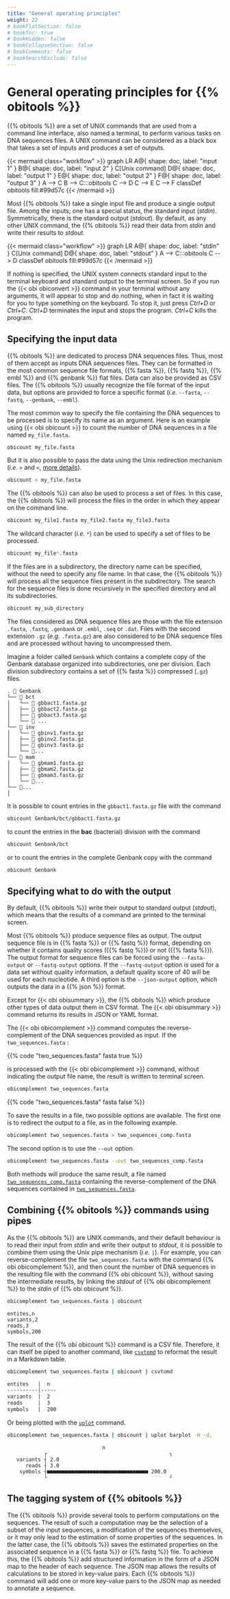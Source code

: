 ```yaml
---
title: "General operating principles"
weight: 22
# bookFlatSection: false
# bookToc: true
# bookHidden: false
# bookCollapseSection: false
# bookComments: false
# bookSearchExclude: false
---
```


# General operating principles for {{% obitools %}}

{{% obitools %}} are a set of UNIX commands that are used from a command line interface, also named a terminal, to perform various tasks on DNA sequences files. A UNIX command can be considered as a black box that takes a set of inputs and produces a set of outputs.

{{< mermaid class="workflow" >}}
graph LR
  A@{ shape: doc, label: "input 1" }
  B@{ shape: doc, label: "input 2" }
  C[Unix command]
  D@{ shape: doc, label: "output 1" }
  E@{ shape: doc, label: "output 2" }
  F@{ shape: doc, label: "output 3" }
  A --> C
  B --> C:::obitools
  C --> D
  C --> E
  C --> F
  classDef obitools fill:#99d57c
{{< /mermaid >}}

Most {{% obitools %}} take a single input file and produce a single output file. Among the inputs, one has a special status, the standard input (*stdin*). Symmetrically, there is the standard output (*stdout*). By default, as any other UNIX command, the {{% obitools %}} read their data from *stdin* and write their results to *stdout*.

{{< mermaid class="workflow" >}}
graph LR
  A@{ shape: doc, label: "stdin" }
  C[Unix command]
  D@{ shape: doc, label: "stdout" }
  A --> C:::obitools
  C --> D
  classDef obitools fill:#99d57c
{{< /mermaid >}}

If nothing is specified, the UNIX system connects standard input to the terminal keyboard and standard output to the terminal screen. So if you run the {{< obi obiconvert >}} command in your terminal without any arguments, it will appear to stop and do nothing, when in fact it is waiting for you to type something on the keyboard. To stop it, just press *Ctrl+D* or *Ctrl+C*. *Ctrl+D* terminates the input and stops the program. *Ctrl+C* kills the program.

## Specifying the input data

{{% obitools %}} are dedicated to process DNA sequences files. Thus, most of them accept as inputs DNA sequences files. They can be formatted in the most common sequence file formats, {{% fasta %}}, {{% fastq %}}, {{% embl %}} and {{% genbank %}} flat files. Data can also be provided as CSV files. The {{% obitools %}} usually recognize the file format of the input data, but options are provided to force a specific format (*i.e.* `--fasta`, `--fastq`, `--genbank`, `--embl`).

The most common way to specify the file containing the DNA sequences to be processed is to specify its name as an argument. Here is an example using {{< obi obicount >}} to count the number of DNA sequences in a file named `my_file.fasta`.

```bash
obicount my_file.fasta
```

But it is also possible to pass the data using the Unix redirection mechanism (*i.e.* `>` and `<`, [more details](https://en.wikipedia.org/wiki/Redirection_(computing))).

```bash
obicount < my_file.fasta
```

The {{% obitools %}} can also be used to process a set of files. In this case, the {{% obitools %}} will process the files in the order in which they appear on the command line.

```bash
obicount my_file1.fasta my_file2.fasta my_file3.fasta
```

The wildcard character (*i.e.* `*`) can be used to specify a set of files to be processed.

```bash
obicount my_file*.fasta
```

If the files are in a subdirectory, the directory name can be specified, without the need to specify any file name. In that case, the {{% obitools %}} will process all the sequence files present in the subdirectory. The search for the sequence files is done recursively in the specified directory and all its subdirectories.

```bash
obicount my_sub_directory
```

The files considered as DNA sequence files are those with the file extension `.fasta`, `.fastq`, `.genbank` or `.embl`, `.seq` or `.dat`. Files with the second extension `.gz` (*e.g.* `.fasta.gz`) are also considered to be DNA sequence files and are processed without having to uncompressed them.

Imagine a folder called `Genbank` which contains a complete copy of the Genbank database organized into subdirectories, one per division. Each division subdirectory contains a set of {{% fasta %}} compressed (`.gz`) files.

```
. 📂 Genbank
└── 📂 bct
│   └── 📄 gbbact1.fasta.gz
│   ├── 📄 gbbact2.fasta.gz
│   ├── 📄 gbbact3.fasta.gz
│   └── 📄 ...
└── 📂 inv
│   └── 📄 gbinv1.fasta.gz
│   ├── 📄 gbinv2.fasta.gz
│   ├── 📄 gbinv3.fasta.gz
│   └── 📄...
└── 📂 mam
│   └── 📄 gbmam1.fasta.gz
│   ├── 📄 gbmam2.fasta.gz
│   ├── 📄 gbmam3.fasta.gz
│   └── 📄...
└── 📂...
│
```

It is possible to count entries in the `gbbact1.fasta.gz` file with the command

```bash
obicount Genbank/bct/gbbact1.fasta.gz
```

to count the entries in the **bac** (bacterial) division with the command

```bash
obicount Genbank/bct
```

or to count the entries in the complete Genbank copy with the command

```bash
obicount Genbank
```

## Specifying what to do with the output

By default, {{% obitools %}} write their output to standard output (*stdout*), which means that the results of a command are printed to the terminal screen. 

Most {{% obitools %}} produce sequence files as output. The output sequence file is in {{% fasta %}} or {{% fastq %}} format, depending on whether it contains quality scores ({{% fastq %}}) or not ({{% fasta %}}). The output format for sequence files can be forced using the `--fasta-output` or `--fastq-output` options. If the `--fastq-output` option is used for a data set without quality information, a default quality score of 40 will be used for each nucleotide. A third option is the `--json-output` option, which outputs the data in a {{% json %}} format.

Except for {{< obi obisummary >}}, the {{% obitools %}} which produce other types of data output them in CSV format. The {{< obi obisummary >}} command returns its results in JSON or YAML format.
<!-- Please add the link for YAML format -->

The {{< obi obicomplement >}} command computes the reverse-complement of the DNA sequences provided as input. If the `two_sequences.fasta` :

{{% code "two_sequences.fasta" fasta true %}} 

is processed with the {{< obi obicomplement >}} command, without indicating the output file name, the result is written to terminal screen.

```bash
obicomplement two_sequences.fasta
```
{{% code "two_sequences.fasta" fasta false %}} 

To save the results in a file, two possible options are available. The first one is to redirect the output to a file, as in the following example.

```bash
obicomplement two_sequences.fasta > two_sequences_comp.fasta
```

The second option is to use the `--out` option.

```bash
obicomplement two_sequences.fasta --out two_sequences_comp.fasta
```

Both methods will produce the same result, a file named <a href="two_sequences_comp.fasta" download="two_sequences_comp.fasta">`two_sequences_comp.fasta`</a> containing the reverse-complement of the DNA sequences contained in <a href="two_sequences.fasta" download="two_sequences.fasta">`two_sequences.fasta`</a>.

## Combining {{% obitools %}} commands using pipes

As the {{% obitools %}} are UNIX commands, and their default behaviour is to read their input from *stdin* and write their output to *stdout*, it is possible to combine them using the Unix pipe mechanism (*i.e.* `|`). For example, you can reverse-complement the file `two_sequences.fasta` with the command {{% obi obicomplement %}}, and then count the number of DNA sequences in the resulting file with the command {{% obi obicount %}}, without saving the intermediate results, by linking the *stdout* of {{% obi obicomplement %}} to the *stdin* of {{% obi obicount %}}.
<!-- I suggest to use obigrep instead of obicomplement as the first command. obigrep can be to select sequences longer (or shorter) than xxx bp. As a consequence, the file two_sequence.fasta should be changed -->


```bash
obicomplement two_sequences.fasta | obicount 
```
```csv
entites,n
variants,2
reads,3
symbols,200
```

The result of the {{% obi obicount %}} command is a CSV file. Therefore, it can itself be piped to another command, like [`csvtomd`](https://github.com/mplewis/csvtomd) to reformat the result in a Markdown table.

```bash
obicomplement two_sequences.fasta | obicount | csvtomd
```
```md
entites   |  n
----------|-----
variants  |  2
reads     |  3
symbols   |  200
```

Or being plotted with the [`uplot`](https://github.com/red-data-tools/YouPlot) command.

```bash
obicomplement two_sequences.fasta | obicount | uplot barplot -H -d,
```
```
                               n
            ┌                                        ┐ 
   variants ┤ 2.0                                      
      reads ┤ 3.0                                      
    symbols ┤■■■■■■■■■■■■■■■■■■■■■■■■■■■■■■■■■ 200.0   
            └                                        ┘ 
```

## The tagging system of {{% obitools %}}

The {{% obitools %}} provide several tools to perform computations on the sequences. The result of such a computation may be the selection of a subset of the input sequences, a modification of the sequences themselves, or it may only lead to the estimation of some properties of the sequences. In the latter case, the {{% obitools %}} saves the estimated properties on the associated sequence in a {{% fasta %}} or {{% fastq %}} file. To achieve this, the {{% obitools %}} add structured information in the form of a JSON map to the header of each sequence. The JSON map allows the results of calculations to be stored in key-value pairs. Each {{% obitools %}} command will add one or more key-value pairs to the JSON map as needed to annotate a sequence.